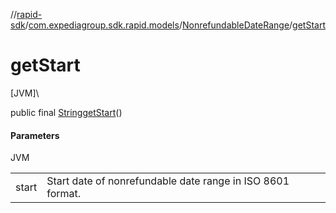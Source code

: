 //[rapid-sdk](../../../index.md)/[com.expediagroup.sdk.rapid.models](../index.md)/[NonrefundableDateRange](index.md)/[getStart](get-start.md)

# getStart

[JVM]\

public final [String](https://docs.oracle.com/javase/8/docs/api/java/lang/String.html)[getStart](get-start.md)()

#### Parameters

JVM

| | |
|---|---|
| start | Start date of nonrefundable date range in ISO 8601 format. |
